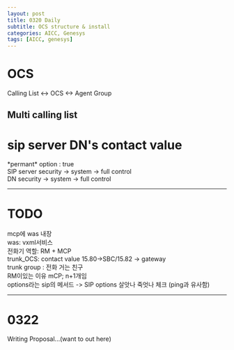 ```yaml
---
layout: post
title: 0320 Daily
subtitle: OCS structure & install
categories: AICC, Genesys
tags: [AICC, genesys]
---
```

  
# OCS
Calling List <-> OCS <-> Agent Group  

## Multi calling list

# sip server DN's contact value  
\*permant\* option : true  
 SIP server security -> system -> full control  
 DN security -> system -> full control  

---
 
# TODO
 mcp에 was 내장  
was: vxml서비스  
전화기 역할: RM + MCP   
trunk_OCS: contact value 15.80->SBC/15.82 -> gateway  
trunk group : 전화 거는 친구  
RM이있는 이유 mCP; n+1개임  
options라는 sip의 메서드 -> SIP options 살앗나 죽엇나 체크 (ping과 유사함)  

---
   
# 0322
Writing Proposal...(want to out here)

